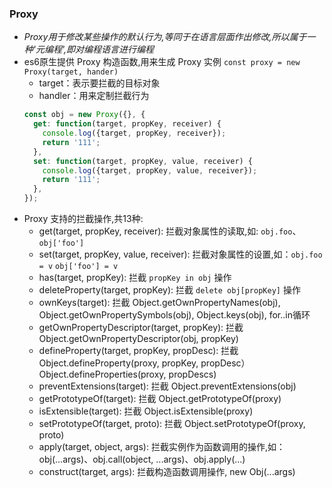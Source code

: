 ### Proxy
- *Proxy用于修改某些操作的默认行为,等同于在语言层面作出修改,所以属于一种'元编程',即对编程语言进行编程*
- es6原生提供 Proxy 构造函数,用来生成 Proxy 实例 `const proxy = new Proxy(target, hander)`
  - target：表示要拦截的目标对象
  - handler：用来定制拦截行为
  ```js
  const obj = new Proxy({}, {
    get: function(target, propKey, receiver) {
      console.log({target, propKey, receiver});
      return '111';
    },
    set: function(target, propKey, value, receiver) {
      console.log({target, propKey, value, receiver});
      return '111';
    },
  });
  ```
- Proxy 支持的拦截操作,共13种:
  - get(target, propKey, receiver): 拦截对象属性的读取,如: `obj.foo`、`obj['foo']`
  - set(target, propKey, value, receiver): 拦截对象属性的设置,如：`obj.foo = v` `obj['foo'] = v`
  - has(target, propKey): 拦截 `propKey in obj` 操作
  - deleteProperty(target, propKey): 拦截 `delete obj[propKey]` 操作
  - ownKeys(target): 拦截  Object.getOwnPropertyNames(obj), Object.getOwnPropertySymbols(obj), Object.keys(obj), for..in循环
  - getOwnPropertyDescriptor(target, propKey): 拦截 Object.getOwnPropertyDescriptor(obj, propKey)
  - defineProperty(target, propKey, propDesc): 拦截 Object.defineProperty(proxy, propKey, propDesc）Object.defineProperties(proxy, propDescs)
  - preventExtensions(target): 拦截 Object.preventExtensions(obj)
  - getPrototypeOf(target): 拦截 Object.getPrototypeOf(proxy)
  - isExtensible(target): 拦截 Object.isExtensible(proxy)
  - setPrototypeOf(target, proto): 拦截 Object.setPrototypeOf(proxy, proto)
  - apply(target, object, args): 拦截实例作为函数调用的操作,如：obj(...args)、obj.call(object, ...args)、obj.apply(...)
  - construct(target, args): 拦截构造函数调用操作, new Obj(...args)
